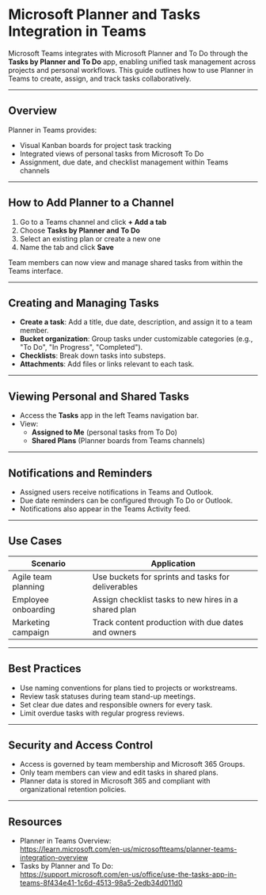 # Microsoft Planner and Tasks Integration in Teams

Microsoft Teams integrates with Microsoft Planner and To Do through the **Tasks by Planner and To Do** app, enabling unified task management across projects and personal workflows. This guide outlines how to use Planner in Teams to create, assign, and track tasks collaboratively.

---

## Overview

Planner in Teams provides:

- Visual Kanban boards for project task tracking
- Integrated views of personal tasks from Microsoft To Do
- Assignment, due date, and checklist management within Teams channels

---

## How to Add Planner to a Channel

1. Go to a Teams channel and click **+ Add a tab**
2. Choose **Tasks by Planner and To Do**
3. Select an existing plan or create a new one
4. Name the tab and click **Save**

Team members can now view and manage shared tasks from within the Teams interface.

---

## Creating and Managing Tasks

- **Create a task**: Add a title, due date, description, and assign it to a team member.
- **Bucket organization**: Group tasks under customizable categories (e.g., "To Do", "In Progress", "Completed").
- **Checklists**: Break down tasks into substeps.
- **Attachments**: Add files or links relevant to each task.

---

## Viewing Personal and Shared Tasks

- Access the **Tasks** app in the left Teams navigation bar.
- View:
  - **Assigned to Me** (personal tasks from To Do)
  - **Shared Plans** (Planner boards from Teams channels)

---

## Notifications and Reminders

- Assigned users receive notifications in Teams and Outlook.
- Due date reminders can be configured through To Do or Outlook.
- Notifications also appear in the Teams Activity feed.

---

## Use Cases

| Scenario                | Application                                          |
|-------------------------|------------------------------------------------------|
| Agile team planning     | Use buckets for sprints and tasks for deliverables   |
| Employee onboarding     | Assign checklist tasks to new hires in a shared plan |
| Marketing campaign      | Track content production with due dates and owners   |

---

## Best Practices

- Use naming conventions for plans tied to projects or workstreams.
- Review task statuses during team stand-up meetings.
- Set clear due dates and responsible owners for every task.
- Limit overdue tasks with regular progress reviews.

---

## Security and Access Control

- Access is governed by team membership and Microsoft 365 Groups.
- Only team members can view and edit tasks in shared plans.
- Planner data is stored in Microsoft 365 and compliant with organizational retention policies.

---

## Resources

- Planner in Teams Overview:  
  https://learn.microsoft.com/en-us/microsoftteams/planner-teams-integration-overview
- Tasks by Planner and To Do:  
  https://support.microsoft.com/en-us/office/use-the-tasks-app-in-teams-8f434e41-1c6d-4513-98a5-2edb34d011d0